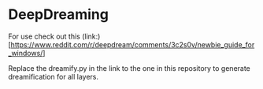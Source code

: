 # DeepDreaming

For use check out this (link:)[https://www.reddit.com/r/deepdream/comments/3c2s0v/newbie_guide_for_windows/]

Replace the dreamify.py in the link to the one in this repository to generate dreamification for all layers. 
